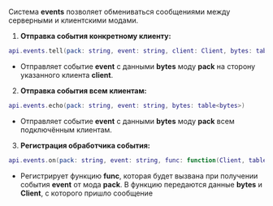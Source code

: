 Система **events** позволяет обмениваться сообщениями между серверными и клиентскими модами.

1. **Отправка события конкретному клиенту:**
```lua
api.events.tell(pack: string, event: string, client: Client, bytes: table<bytes>)
```
   - Отправляет событие **event** с данными **bytes** моду **pack** на сторону указанного клиента **client**.

2. **Отправка события всем клиентам:**
```lua
api.events.echo(pack: string, event: string, bytes: table<bytes>)
```
   - Отправляет событие **event** с данными **bytes** моду **pack** всем подключённым клиентам.

3. **Регистрация обработчика события:**
```lua
api.events.on(pack: string, event: string, func: function(Client, table<bytes>))
```
   - Регистрирует функцию **func**, которая будет вызвана при получении события **event** от мода **pack**. В функцию передаются данные **bytes** и **Client**, с которого пришло сообщение
